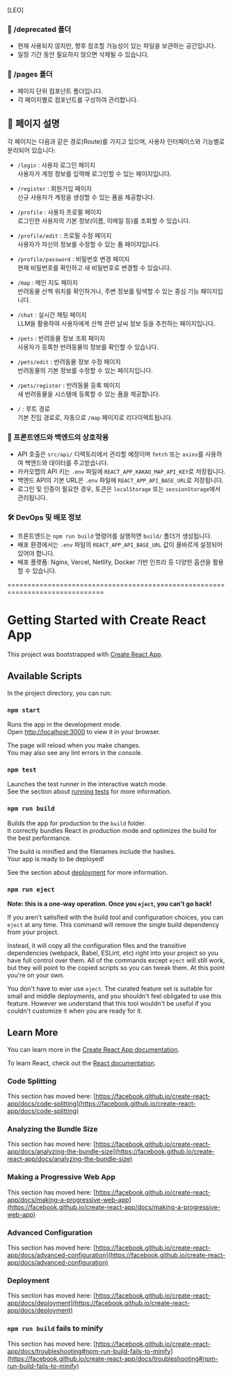 

[LEO]
### 📂 /deprecated 폴더
- 현재 사용되지 않지만, 향후 참조할 가능성이 있는 파일을 보관하는 공간입니다.
- 일정 기간 동안 필요하지 않으면 삭제될 수 있습니다.

### 📂 /pages 폴더
- 페이지 단위 컴포넌트 폴더입니다.
- 각 페이지별로 컴포넌트를 구성하여 관리합니다.

## 📄 페이지 설명

각 페이지는 다음과 같은 경로(Route)를 가지고 있으며, 사용자 인터페이스와 기능별로 분리되어 있습니다:

- `/login` : 사용자 로그인 페이지  
  사용자가 계정 정보를 입력해 로그인할 수 있는 페이지입니다.

- `/register` : 회원가입 페이지  
  신규 사용자가 계정을 생성할 수 있는 폼을 제공합니다.

- `/profile` : 사용자 프로필 페이지  
  로그인한 사용자의 기본 정보(이름, 이메일 등)를 조회할 수 있습니다.

- `/profile/edit` : 프로필 수정 페이지  
  사용자가 자신의 정보를 수정할 수 있는 폼 페이지입니다.

- `/profile/password` : 비밀번호 변경 페이지  
  현재 비밀번호를 확인하고 새 비밀번호로 변경할 수 있습니다.

- `/map` : 메인 지도 페이지  
  반려동물 산책 위치를 확인하거나, 주변 정보를 탐색할 수 있는 중심 기능 페이지입니다.

- `/chat` : 실시간 채팅 페이지  
  LLM을 활용하여 사용자에게 산책 관련 날씨 정보 등을 추천하는 페이지입니다.

- `/pets` : 반려동물 정보 조회 페이지  
  사용자가 등록한 반려동물의 정보를 확인할 수 있습니다.

- `/pets/edit` : 반려동물 정보 수정 페이지  
  반려동물의 기본 정보를 수정할 수 있는 페이지입니다.

- `/pets/register` : 반려동물 등록 페이지  
  새 반려동물을 시스템에 등록할 수 있는 폼을 제공합니다.

- `/` : 루트 경로  
  기본 진입 경로로, 자동으로 `/map` 페이지로 리다이렉트됩니다.



### 🔗 프론트엔드와 백엔드의 상호작용
- API 호출은 `src/api/` 디렉토리에서 관리할 예정이며 `fetch` 또는 `axios`를 사용하여 백엔드와 데이터를 주고받습니다.
- 카카오맵의 API 키는 `.env` 파일에 `REACT_APP_KAKAO_MAP_API_KEY`로 저장됩니다.
- 백엔드 API의 기본 URL은 `.env` 파일에 `REACT_APP_API_BASE_URL`로 저장됩니다.
- 로그인 및 인증이 필요한 경우, 토큰은 `localStorage` 또는 `sessionStorage`에서 관리됩니다.

### 🛠️ DevOps 및 배포 정보
- 프론트엔드는 `npm run build` 명령어를 실행하면 `build/` 폴더가 생성됩니다.
- 배포 환경에서는 `.env` 파일의 `REACT_APP_API_BASE_URL` 값이 올바르게 설정되어 있어야 합니다.
- 배포 플랫폼: Nginx, Vercel, Netlify, Docker 기반 인프라 등 다양한 옵션을 활용할 수 있습니다.





==============================================================================

# Getting Started with Create React App

This project was bootstrapped with [Create React App](https://github.com/facebook/create-react-app).

## Available Scripts

In the project directory, you can run:

### `npm start`

Runs the app in the development mode.\
Open [http://localhost:3000](http://localhost:3000) to view it in your browser.

The page will reload when you make changes.\
You may also see any lint errors in the console.

### `npm test`

Launches the test runner in the interactive watch mode.\
See the section about [running tests](https://facebook.github.io/create-react-app/docs/running-tests) for more information.

### `npm run build`

Builds the app for production to the `build` folder.\
It correctly bundles React in production mode and optimizes the build for the best performance.

The build is minified and the filenames include the hashes.\
Your app is ready to be deployed!

See the section about [deployment](https://facebook.github.io/create-react-app/docs/deployment) for more information.

### `npm run eject`

**Note: this is a one-way operation. Once you `eject`, you can't go back!**

If you aren't satisfied with the build tool and configuration choices, you can `eject` at any time. This command will remove the single build dependency from your project.

Instead, it will copy all the configuration files and the transitive dependencies (webpack, Babel, ESLint, etc) right into your project so you have full control over them. All of the commands except `eject` will still work, but they will point to the copied scripts so you can tweak them. At this point you're on your own.

You don't have to ever use `eject`. The curated feature set is suitable for small and middle deployments, and you shouldn't feel obligated to use this feature. However we understand that this tool wouldn't be useful if you couldn't customize it when you are ready for it.

## Learn More

You can learn more in the [Create React App documentation](https://facebook.github.io/create-react-app/docs/getting-started).

To learn React, check out the [React documentation](https://reactjs.org/).

### Code Splitting

This section has moved here: [https://facebook.github.io/create-react-app/docs/code-splitting](https://facebook.github.io/create-react-app/docs/code-splitting)

### Analyzing the Bundle Size

This section has moved here: [https://facebook.github.io/create-react-app/docs/analyzing-the-bundle-size](https://facebook.github.io/create-react-app/docs/analyzing-the-bundle-size)

### Making a Progressive Web App

This section has moved here: [https://facebook.github.io/create-react-app/docs/making-a-progressive-web-app](https://facebook.github.io/create-react-app/docs/making-a-progressive-web-app)

### Advanced Configuration

This section has moved here: [https://facebook.github.io/create-react-app/docs/advanced-configuration](https://facebook.github.io/create-react-app/docs/advanced-configuration)

### Deployment

This section has moved here: [https://facebook.github.io/create-react-app/docs/deployment](https://facebook.github.io/create-react-app/docs/deployment)

### `npm run build` fails to minify

This section has moved here: [https://facebook.github.io/create-react-app/docs/troubleshooting#npm-run-build-fails-to-minify](https://facebook.github.io/create-react-app/docs/troubleshooting#npm-run-build-fails-to-minify)
